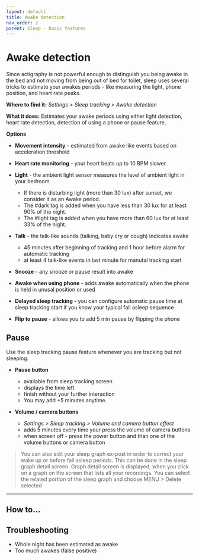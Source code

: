 ```yaml
---
layout: default
title: Awake detection
nav_order: 2
parent: Sleep - basic features
---
```


# Awake detection
Since actigraphy is not powerful enough to distinguish you being awake in the bed and not moving  from being out of bed for toilet, sleep uses several tricks to estimate your awakes periods - like measuring the light, phone position,  and heart rate peaks.

**Where to find it:**
_Settings > Sleep tracking > Awake detection_

**What it does:**
Estimates your awake periods using either light detection, heart rate detection, detection of using a phone or pause feature.

**Options**
* **Movement intensity** - estimated from awake like events based on acceleration threshold 
* **Heart rate monitoring** - your heart beats up to 10 BPM slower
* **Light** - the ambient light sensor measures the level of ambient light in your bedroom
  * If there is disturbing light (more than 30 lux) after sunset, we consider it as an Awake period.
  * The #dark tag is added when you have less than 30 lux for at least 90% of the night.
  * The #light tag is added when you have more than 60 lux for at least 33% of the night.
* **Talk** - the talk-like sounds (talking, baby cry or cough) indicates awake
  * 45 minutes after beginning of tracking and 1 hour before alarm for automatic tracking
  * at least 4 talk-like events in last minute for manutal tracking start
* **Snooze** - any snooze or pause result into awake

* **Awake when using phone** - adds awake automatically when the phone is held in unusal position or used
* **Delayed sleep tracking** - you can configure automatic pause time at sleep tracking start if you know your typical fall asleep sequence
* **Flip to pause** - allows you to add 5 min pause by flipping the phone

## Pause
Use the sleep tracking pause feature whenever you are tracking but not sleeping.

* **Pause button**
  * available from sleep tracking screen
  * displays the time left
  * finish without your further interaction
  * You may add +5 minutes anytime.
 
* **Volume / camera buttons**
  * _Settings > Sleep tracking > Volume and camera button effect_
  * adds 5 minutes every time your press the volume of camera buttons
  * when screen off - press the power button and than one of the volume buttons or camera button
 
> You can also edit your sleep graph ex-post in order to correct your wake up or before fall asleep periods. This can be done in the sleep graph detail screen. Graph detail screen is displayed, when you click on  a graph on the screen that lists all your recordings. You can select the related portion of the sleep graph and choose MENU > Delete selected

---
## How to...

## Troubleshooting
* Whole night has been estimated as awake
* Too much awakes (false positive)